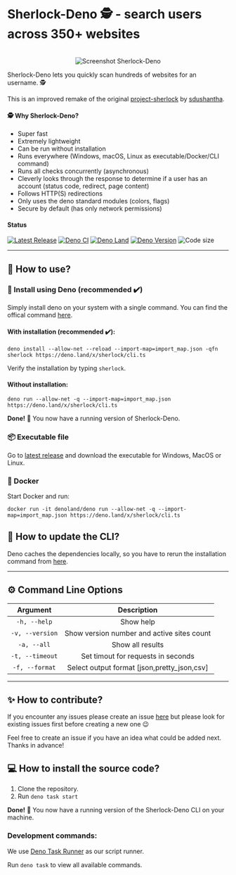 # Sherlock-Deno 🕵️ - search users across 350+ websites

<p align="center">
  <br>
  <img alt="Screenshot Sherlock-Deno" src="https://github.com/checkerschaf/sherlock-deno/raw/master/screenshot.png" />
  <br>
</p>

Sherlock-Deno lets you quickly scan hundreds of websites for an username. 🕵️

This is an improved remake of the original
[project-sherlock](https://github.com/sherlock-project/sherlock) by
[sdushantha](https://github.com/sdushantha).

#### 🕵️ Why Sherlock-Deno?

- Super fast
- Extremely lightweight
- Can be run without installation
- Runs everywhere (Windows, macOS, Linux as executable/Docker/CLI command)
- Runs all checks concurrently (asynchronous)
- Cleverly looks through the response to determine if a user has an account
  (status code, redirect, page content)
- Follows HTTP(S) redirections
- Only uses the deno standard modules (colors, flags)
- Secure by default (has only network permissions)

#### Status

[![Latest Release](https://img.shields.io/github/release/checkerschaf/sherlock-deno.svg?label=Latest%20Release)](https://github.com/checkerschaf/sherlock-deno/releases/latest)
[![Deno CI](https://img.shields.io/github/workflow/status/checkerschaf/sherlock-deno/Deno%20CI?label=Deno%20CI&logo=GitHub)](https://github.com/checkerschaf/sherlock-deno/actions)
[![Deno Land](https://img.shields.io/badge/available%20on-deno.land/x-lightgrey.svg?logo=deno)](https://deno.land/x/sherlock)
[![Deno Version](https://img.shields.io/badge/Deno%20Version-^1.21.0-lightgrey?logo=deno)](https://deno.land)
![Code size](https://img.shields.io/github/languages/code-size/checkerschaf/sherlock-deno?label=Code%20Size)

---

## 🤔 How to use?

### 🦕 Install using Deno (recommended ✔️)

Simply install deno on your system with a single command. You can find the
offical command [here](https://deno.land/#installation).

#### With installation (recommended ✔️):

```
deno install --allow-net --reload --import-map=import_map.json -qfn sherlock https://deno.land/x/sherlock/cli.ts
```

Verify the installation by typing `sherlock`.

#### Without installation:

```
deno run --allow-net -q --import-map=import_map.json https://deno.land/x/sherlock/cli.ts
```

**Done!** 🎉 You now have a running version of Sherlock-Deno.

### 📦 Executable file

Go to
[latest release](https://github.com/checkerschaf/sherlock-deno/releases/latest)
and download the executable for Windows, MacOS or Linux.

### 🐳 Docker

Start Docker and run:

```
docker run -it denoland/deno run --allow-net -q --import-map=import_map.json https://deno.land/x/sherlock/cli.ts
```

## 🔄 How to update the CLI?

Deno caches the dependencies locally, so you have to rerun the installation
command from
[here](https://github.com/checkerschaf/sherlock-deno-update#with-installation-recommended).

---

## ⚙️ Command Line Options

|    Argument     |                 Description                 |
| :-------------: | :-----------------------------------------: |
|  `-h, --help`   |                  Show help                  |
| `-v, --version` | Show version number and active sites count  |
|   `-a, --all`   |              Show all results               |
| `-t, --timeout` |     Set timout for requests in seconds      |
| `-f, --format`  | Select output format [json,pretty_json,csv] |

---

## ✨ How to contribute?

If you encounter any issues please create an issue
[here](https://github.com/checkerschaf/sherlock-deno/issues) but please look for
existing issues first before creating a new one 😉

Feel free to create an issue if you have an idea what could be added next.
Thanks in advance!

## 💻 How to install the source code?

1. Clone the repository.
2. Run `deno task start`

**Done!** 🎉 You now have a running version of the Sherlock-Deno CLI on your
machine.

### Development commands:

We use [Deno Task Runner](https://deno.land/manual/tools/task_runner) as our
script runner.

Run `deno task` to view all available commands.
